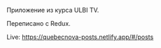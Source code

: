 Приложение из курса ULBI TV.

Переписано с Redux.

Live: https://quebecnova-posts.netlify.app/#/posts
